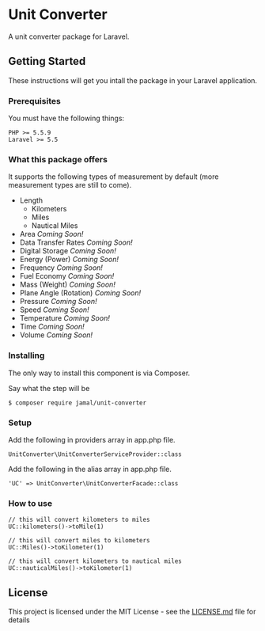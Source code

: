 # Unit Converter

A unit converter package for Laravel.

## Getting Started

These instructions will get you intall the package in your Laravel application.

### Prerequisites

You must have the following things:

```
PHP >= 5.5.9
Laravel >= 5.5
```

### What this package offers

It supports the following types of measurement by default (more measurement types are still to come).

- Length
	- Kilometers
	- Miles
	- Nautical Miles
- Area _Coming Soon!_
- Data Transfer Rates _Coming Soon!_
- Digital Storage _Coming Soon!_
- Energy (Power) _Coming Soon!_
- Frequency _Coming Soon!_
- Fuel Economy _Coming Soon!_
- Mass (Weight) _Coming Soon!_
- Plane Angle (Rotation) _Coming Soon!_
- Pressure _Coming Soon!_
- Speed _Coming Soon!_
- Temperature _Coming Soon!_
- Time _Coming Soon!_
- Volume _Coming Soon!_

### Installing

The only way to install this component is via Composer.

Say what the step will be

```
$ composer require jamal/unit-converter
```

### Setup

Add the following in providers array in app.php file.

```
UnitConverter\UnitConverterServiceProvider::class
```

Add the following in the alias array in app.php file.

```
'UC' => UnitConverter\UnitConverterFacade::class
```

### How to use

```
// this will convert kilometers to miles
UC::kilometers()->toMile(1)

// this will convert miles to kilometers
UC::Miles()->toKilometer(1)

// this will convert kilometers to nautical miles
UC::nauticalMiles()->toKilometer(1)
```

## License

This project is licensed under the MIT License - see the [LICENSE.md](LICENSE.md) file for details
